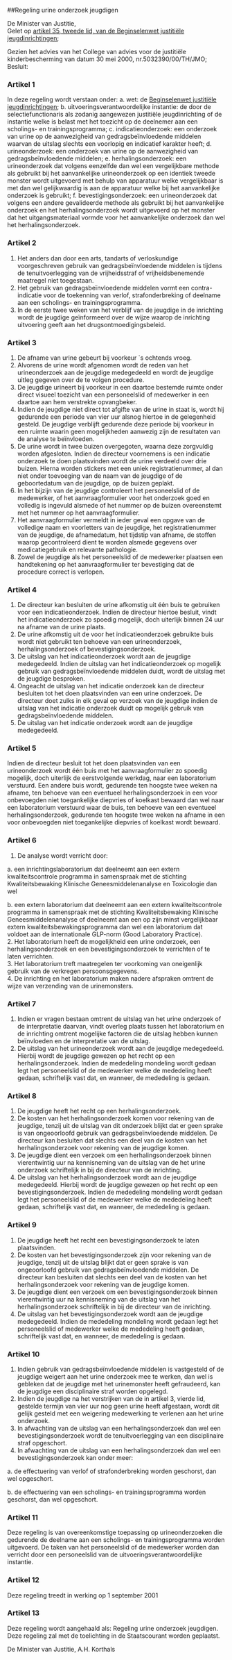 <meta http-equiv='Content-Type' content='text/html; charset=utf-8' />

##Regeling urine onderzoek jeugdigen 

De Minister van Justitie,  
Gelet op [artikel 35, tweede lid, van de Beginselenwet justitiële jeugdinrichtingen](../../../../../../wet/beginselenwet/justitiële/jeugdinrichtingen/BWBR0011756/README.md);

Gezien het advies van het College van advies voor de justitiële kinderbescherming van datum 30 mei 2000, nr.5032390/00/TH/JMO;
Besluit:     

### Artikel  1  

In deze regeling wordt verstaan onder: a. wet:   de [Beginselenwet justitiële jeugdinrichtingen](../../../../../../wet/beginselenwet/justitiële/jeugdinrichtingen/BWBR0011756/README.md);  b. uitvoeringsverantwoordelijke instantie:   de door de selectiefunctionaris als zodanig aangewezen justitiële jeugdinrichting of de instantie welke is belast met het toezicht op de deelnemer aan een scholings- en trainingsprogramma;  c. indicatieonderzoek:   een onderzoek van urine op de aanwezigheid van gedragsbeïnvloedende middelen waarvan de uitslag slechts een voorlopig en indicatief karakter heeft;  d. urineonderzoek:   een onderzoek van urine op de aanwezigheid van gedragsbeïnvloedende middelen;  e. herhalingsonderzoek:   een urineonderzoek dat volgens eenzelfde dan wel een vergelijkbare methode als gebruikt bij het aanvankelijke urineonderzoek op een identiek tweede monster wordt uitgevoerd met behulp van apparatuur welke vergelijkbaar is met dan wel gelijkwaardig is aan de apparatuur welke bij het aanvankelijke onderzoek is gebruikt;  f. bevestigingsonderzoek:   een urineonderzoek dat volgens een andere gevalideerde methode als gebruikt bij het aanvankelijke onderzoek en het herhalingsonderzoek wordt uitgevoerd op het monster dat het uitgangsmateriaal vormde voor het aanvankelijke onderzoek dan wel het herhalingsonderzoek.    

### Artikel  2  

1.  Het anders dan door een arts, tandarts of verloskundige voorgeschreven gebruik van gedragsbeïnvloedende middelen is tijdens de tenuitvoerlegging van de vrijheidsstraf of vrijheidsbenemende maatregel niet toegestaan.   
2.  Het gebruik van gedragsbeïnvloedende middelen vormt een contra-indicatie voor de toekenning van verlof, strafonderbreking of deelname aan een scholings- en trainingsprogramma.   
3.  In de eerste twee weken van het verblijf van de jeugdige in de inrichting wordt de jeugdige geïnformeerd over de wijze waarop de inrichting uitvoering geeft aan het drugsontmoedigingsbeleid.   

### Artikel  3  

1.  De afname van urine gebeurt bij voorkeur `s ochtends vroeg.   
2.  Alvorens de urine wordt afgenomen wordt de reden van het urineonderzoek aan de jeugdige medegedeeld en wordt de jeugdige uitleg gegeven over de te volgen procedure.   
3.  De jeugdige urineert bij voorkeur in een daartoe bestemde ruimte onder direct visueel toezicht van een personeelslid of medewerker in een daartoe aan hem verstrekte opvangbeker.   
4.  Indien de jeugdige niet direct tot afgifte van de urine in staat is, wordt hij gedurende een periode van vier uur alsnog hiertoe in de gelegenheid gesteld. De jeugdige verblijft gedurende deze periode bij voorkeur in een ruimte waarin geen mogelijkheden aanwezig zijn de resultaten van de analyse te beïnvloeden.   
5.  De urine wordt in twee buizen overgegoten, waarna deze zorgvuldig worden afgesloten. Indien de directeur voornemens is een indicatie onderzoek te doen plaatsvinden wordt de urine verdeeld over drie buizen. Hierna worden stickers met een uniek registratienummer, al dan niet onder toevoeging van de naam van de jeugdige of de geboortedatum van de jeugdige, op de buizen geplakt.   
6.  In het bijzijn van de jeugdige controleert het personeelslid of de medewerker, of het aanvraagformulier voor het onderzoek goed en volledig is ingevuld alsmede of het nummer op de buizen overeenstemt met het nummer op het aanvraagformulier.   
7.  Het aanvraagformulier vermeldt in ieder geval een opgave van de volledige naam en voorletters van de jeugdige, het registratienummer van de jeugdige, de afnamedatum, het tijdstip van afname, de stoffen waarop gecontroleerd dient te worden alsmede gegevens over medicatiegebruik en relevante pathologie.   
8.  Zowel de jeugdige als het personeelslid of de medewerker plaatsen een handtekening op het aanvraagformulier ter bevestiging dat de procedure correct is verlopen.   

### Artikel  4  

1.  De directeur kan besluiten de urine afkomstig uit één buis te gebruiken voor een indicatieonderzoek. Indien de directeur hiertoe besluit, vindt het indicatieonderzoek zo spoedig mogelijk, doch uiterlijk binnen 24 uur na afname van de urine plaats.   
2.  De urine afkomstig uit de voor het indicatieonderzoek gebruikte buis wordt niet gebruikt ten behoeve van een urineonderzoek, herhalingsonderzoek of bevestigingsonderzoek.   
3.  De uitslag van het indicatieonderzoek wordt aan de jeugdige medegedeeld. Indien de uitslag van het indicatieonderzoek op mogelijk gebruik van gedragsbeïnvloedende middelen duidt, wordt de uitslag met de jeugdige besproken.   
4.  Ongeacht de uitslag van het indicatie onderzoek kan de directeur besluiten tot het doen plaatsvinden van een urine onderzoek. De directeur doet zulks in elk geval op verzoek van de jeugdige indien de uitslag van het indicatie onderzoek duidt op mogelijk gebruik van gedragsbeïnvloedende middelen.   
5.  De uitslag van het indicatie onderzoek wordt aan de jeugdige medegedeeld.   

### Artikel  5  

Indien de directeur besluit tot het doen plaatsvinden van een urineonderzoek wordt één buis met het aanvraagformulier zo spoedig mogelijk, doch uiterlijk de eerstvolgende werkdag, naar een laboratorium verstuurd. Een andere buis wordt, gedurende ten hoogste twee weken na afname, ten behoeve van een eventueel herhalingsonderzoek in een voor onbevoegden niet toegankelijke diepvries of koelkast bewaard dan wel naar een laboratorium verstuurd waar de buis, ten behoeve van een eventueel herhalingsonderzoek, gedurende ten hoogste twee weken na afname in een voor onbevoegden niet toegankelijke diepvries of koelkast wordt bewaard.  

### Artikel  6  

1.  De analyse wordt verricht door: 

a.  een inrichtingslaboratorium dat deelneemt aan een extern kwaliteitscontrole programma in samenspraak met de stichting Kwaliteitsbewaking Klinische Geneesmiddelenanalyse en Toxicologie dan wel 

b.  een extern laboratorium dat deelneemt aan een extern kwaliteitscontrole programma in samenspraak met de stichting Kwaliteitsbewaking Klinische Geneesmiddelenanalyse of deelneemt aan een op zijn minst vergelijkbaar extern kwaliteitsbewakingsprogramma dan wel een laboratorium dat voldoet aan de internationale GLP-norm (Good Laboratory Practice).    
2.  Het laboratorium heeft de mogelijkheid een urine onderzoek, een herhalingsonderzoek en een bevestigingsonderzoek te verrichten of te laten verrichten.   
3.  Het laboratorium treft maatregelen ter voorkoming van oneigenlijk gebruik van de verkregen persoonsgegevens.   
4.  De inrichting en het laboratorium maken nadere afspraken omtrent de wijze van verzending van de urinemonsters.   

### Artikel  7  

1.  Indien er vragen bestaan omtrent de uitslag van het urine onderzoek of de interpretatie daarvan, vindt overleg plaats tussen het laboratorium en de inrichting omtrent mogelijke factoren die de uitslag hebben kunnen beïnvloeden en de interpretatie van de uitslag.   
2.  De uitslag van het urineonderzoek wordt aan de jeugdige medegedeeld. Hierbij wordt de jeugdige gewezen op het recht op een herhalingsonderzoek. Indien de mededeling mondeling wordt gedaan legt het personeelslid of de medewerker welke de mededeling heeft gedaan, schriftelijk vast dat, en wanneer, de mededeling is gedaan.   

### Artikel  8  

1.  De jeugdige heeft het recht op een herhalingsonderzoek.   
2.  De kosten van het herhalingsonderzoek komen voor rekening van de jeugdige, tenzij uit de uitslag van dit onderzoek blijkt dat er geen sprake is van ongeoorloofd gebruik van gedragsbeïnvloedende middelen. De directeur kan besluiten dat slechts een deel van de kosten van het herhalingsonderzoek voor rekening van de jeugdige komen.   
3.  De jeugdige dient een verzoek om een herhalingsonderzoek binnen vierentwintig uur na kennisneming van de uitslag van de het urine onderzoek schriftelijk in bij de directeur van de inrichting.   
4.  De uitslag van het herhalingsonderzoek wordt aan de jeugdige medegedeeld. Hierbij wordt de jeugdige gewezen op het recht op een bevestigingsonderzoek. Indien de mededeling mondeling wordt gedaan legt het personeelslid of de medewerker welke de mededeling heeft gedaan, schriftelijk vast dat, en wanneer, de mededeling is gedaan.   

### Artikel  9  

1.  De jeugdige heeft het recht een bevestigingsonderzoek te laten plaatsvinden.   
2.  De kosten van het bevestigingsonderzoek zijn voor rekening van de jeugdige, tenzij uit de uitslag blijkt dat er geen sprake is van ongeoorloofd gebruik van gedragsbeïnvloedende middelen. De directeur kan besluiten dat slechts een deel van de kosten van het herhalingsonderzoek voor rekening van de jeugdige komen.   
3.  De jeugdige dient een verzoek om een bevestigingsonderzoek binnen vierentwintig uur na kennisneming van de uitslag van het herhalingsonderzoek schriftelijk in bij de directeur van de inrichting.   
4.  De uitslag van het bevestigingsonderzoek wordt aan de jeugdige medegedeeld. Indien de mededeling mondeling wordt gedaan legt het personeelslid of medewerker welke de mededeling heeft gedaan, schriftelijk vast dat, en wanneer, de mededeling is gedaan.   

### Artikel  10  

1.  Indien gebruik van gedragsbeïnvloedende middelen is vastgesteld of de jeugdige weigert aan het urine onderzoek mee te werken, dan wel is gebleken dat de jeugdige met het urinemonster heeft gefraudeerd, kan de jeugdige een disciplinaire straf worden opgelegd.   
2.  Indien de jeugdige na het verstrijken van de in artikel 3, vierde lid, gestelde termijn van vier uur nog geen urine heeft afgestaan, wordt dit gelijk gesteld met een weigering medewerking te verlenen aan het urine onderzoek.   
3.  In afwachting van de uitslag van een herhalingsonderzoek dan wel een bevestigingsonderzoek wordt de tenuitvoerlegging van een disciplinaire straf opgeschort.   
4.  In afwachting van de uitslag van een herhalingsonderzoek dan wel een bevestigingsonderzoek kan onder meer: 

a.  de effectuering van verlof of strafonderbreking worden geschorst, dan wel opgeschort. 

b.  de effectuering van een scholings- en trainingsprogramma worden geschorst, dan wel opgeschort.    

### Artikel  11  

Deze regeling is van overeenkomstige toepassing op urineonderzoeken die gedurende de deelname aan een scholings- en trainingsprogramma worden uitgevoerd. De taken van het personeelslid of de medewerker worden dan verricht door een personeelslid van de uitvoeringsverantwoordelijke instantie.  

### Artikel  12  

Deze regeling treedt in werking op 1 september 2001  

### Artikel  13  

Deze regeling wordt aangehaald als: Regeling urine onderzoek jeugdigen. 
Deze regeling zal met de toelichting in de Staatscourant worden geplaatst.   

De 
Minister van Justitie, 
A.H.  Korthals      

